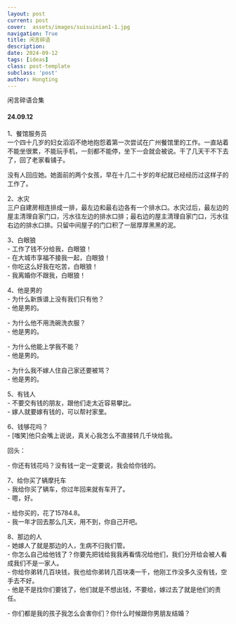 ```yaml
---
layout: post
current: post
cover:  assets/images/suisuinian1-1.jpg
navigation: True
title: 闲言碎语
description: 
date: 2024-09-12
tags: [ideas]
class: post-template
subclass: 'post'
author: Hongting
---
```


闲言碎语合集

#### 24.09.12

1、餐馆服务员<br>
一个四十几岁的妇女滔滔不绝地抱怨着第一次尝试在广州餐馆里的工作。一直站着不能坐很累，不能玩手机，一刻都不能停，坐下一会就会被说。干了几天干不下去了，回了老家看铺子。

没有人回应她。她面前的两个女孩，早在十几二十岁的年纪就已经经历过这样子的工作了。

2、水灾<br>
三户自建房相连排成一排，最左边和最右边各有一个排水口。水灾过后，最左边的屋主清理自家门口，污水往左边的排水口排；最右边的屋主清理自家门口，污水往右边的排水口排。只留中间屋子的门口积了一层厚厚黑黑的泥。

3、白眼狼<br>
\- 工作了钱不分给我，白眼狼！<br>
\- 在大城市享福不接我一起，白眼狼！<br>
\- 你吃这么好我在吃苦，白眼狼！<br>
\- 我离婚你不跟我，白眼狼！

4、他是男的<br>
\- 为什么新族谱上没有我们只有他？<br>
\- 他是男的。<br>

\- 为什么他不用洗碗洗衣服？<br>
\- 他是男的。

\- 为什么他能上学我不能？<br>
\- 他是男的。<br>

\- 为什么我不嫁人住自己家还要被骂？<br>
\- 他是男的。

5、有钱人<br>
\- 不要交有钱的朋友，跟他们走太近容易攀比。<br>
\- 嫁人就要嫁有钱的，可以帮衬家里。

6、钱够花吗？<br>
\- \[嗤笑\]他只会嘴上说说，真关心我怎么不直接转几千块给我。<br>

回头：<br>

\- 你还有钱花吗？没有钱一定一定要说，我会给你钱的。<br>

7、给你买了辆摩托车<br>
\- 我给你买了辆车，你过年回来就有车开了。<br>
\- 嗯，好。<br>

\- 给你买的，花了15784.8。<br>
\- 我一年才回去那么几天，用不到，你自己开吧。<br>

8、那边的人<br>
\- 她嫁人了就是那边的人，生病不归我们管。<br>
\- 你怎么自己给他钱了？你要先把钱给我我再看情况给他们，我们分开给会被人看成我们不是一家人。<br>
\- 你给你弟转几百块钱，我也给你弟转几百块凑一千，他刚工作没多久没有钱，空手去不好。<br>
\- 他是不是找你们要钱了，他们就是不想出钱，不要给，嫁过去了就是他们的责任。<br>

\- 你们都是我的孩子我怎么会害你们？你什么时候跟你男朋友结婚？<br>